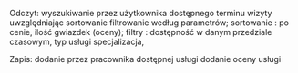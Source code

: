 Odczyt: 
wyszukiwanie przez użytkownika dostępnego terminu wizyty uwzględniając sortowanie filtrowanie według parametrów; sortowanie : po cenie, ilość gwiazdek (oceny); filtry : dostępność w danym przedziale czasowym, typ usługi specjalizacja, 


Zapis:
dodanie przez pracownika dostępnej usługi 
dodanie oceny usługi
